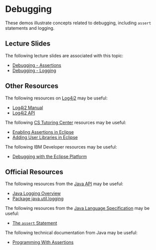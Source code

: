 Debugging
=================================================

These demos illustrate concepts related to debugging, including `assert` statements and logging.

## Lecture Slides ##

The following lecture slides are associated with this topic:

- [Debugging - Assertions](https://drive.google.com/open?id=0BxYofk0iB_upbWRtbVd6bVVRZ0k)
- [Debugging - Logging](https://drive.google.com/open?id=0BxYofk0iB_upZnc3LTYyOHlsbmM)

## Other Resources ##

The following resources on [Log4j2](https://logging.apache.org/log4j/2.x/) may be useful:

- [Log4j2 Manual](https://logging.apache.org/log4j/2.x/manual/api.html)
- [Log4j2 API](https://logging.apache.org/log4j/2.x/log4j-api/apidocs/index.html) 

The following [CS Tutoring Center](http://tutoringcenter.cs.usfca.edu/resources/) resources may be useful:

- [Enabling Assertions in Eclipse](http://tutoringcenter.cs.usfca.edu/resources/enabling-assertions-in-eclipse.html)
- [Adding User Libraries in Eclipse](http://tutoringcenter.cs.usfca.edu/resources/adding-user-libraries-in-eclipse.html)

The following IBM Developer resources may be useful:

- [Debugging with the Eclipse Platform](https://www.ibm.com/developerworks/library/os-ecbug/)

## Official Resources ##

The following resources from the [Java API](https://docs.oracle.com/en/java/javase/12/docs/api/) may be useful:

- [Java Logging Overview](https://docs.oracle.com/en/java/javase/12/core/java-logging-overview.html)
- [Package java.util.logging](https://docs.oracle.com/en/java/javase/12/docs/api/java.logging/java/util/logging/package-summary.html)

The following resources from the [Java Language Specification](https://docs.oracle.com/javase/specs/jls/se12/html/index.html) may be useful:

- [The `assert` Statement](https://docs.oracle.com/javase/specs/jls/se12/html/jls-14.html#jls-14.10)

The following technical documentation from Java may be useful:

- [Programming With Assertions](http://docs.oracle.com/javase/8/docs/technotes/guides/language/assert.html)
